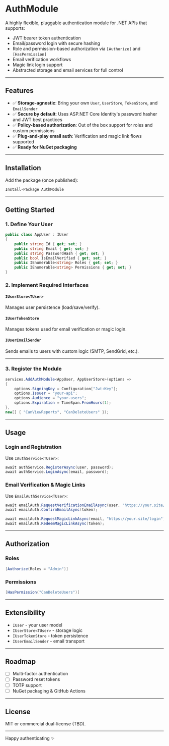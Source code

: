 # AuthModule

A highly flexible, pluggable authentication module for .NET APIs that supports:

- JWT bearer token authentication
- Email/password login with secure hashing
- Role and permission-based authorization via `[Authorize]` and `[HasPermission]`
- Email verification workflows
- Magic link login support
- Abstracted storage and email services for full control

---

## Features

- ✅ **Storage-agnostic**: Bring your own `User`, `UserStore`, `TokenStore`, and `EmailSender`
- ✅ **Secure by default**: Uses ASP.NET Core Identity's password hasher and JWT best practices
- ✅ **Policy-based authorization**: Out of the box support for roles and custom permissions
- ✅ **Plug-and-play email auth**: Verification and magic link flows supported
- ✅ **Ready for NuGet packaging**

---

## Installation

Add the package (once published):

```bash
Install-Package AuthModule
```

---

## Getting Started

### 1. Define Your User

```csharp
public class AppUser : IUser
{
    public string Id { get; set; }
    public string Email { get; set; }
    public string PasswordHash { get; set; }
    public bool IsEmailVerified { get; set; }
    public IEnumerable<string> Roles { get; set; }
    public IEnumerable<string> Permissions { get; set; }
}
```

### 2. Implement Required Interfaces

#### `IUserStore<TUser>`
Manages user persistence (load/save/verify).

#### `IUserTokenStore`
Manages tokens used for email verification or magic login.

#### `IUserEmailSender`
Sends emails to users with custom logic (SMTP, SendGrid, etc.).

---

### 3. Register the Module

```csharp
services.AddAuthModule<AppUser, AppUserStore>(options =>
{
    options.SigningKey = Configuration["Jwt:Key"];
    options.Issuer = "your-api";
    options.Audience = "your-users";
    options.Expiration = TimeSpan.FromHours(1);
},
new[] { "CanViewReports", "CanDeleteUsers" });
```

---

## Usage

### Login and Registration
Use `IAuthService<TUser>`:

```csharp
await authService.RegisterAsync(user, password);
await authService.LoginAsync(email, password);
```

### Email Verification & Magic Links
Use `EmailAuthService<TUser>`:

```csharp
await emailAuth.RequestVerificationEmailAsync(user, "https://your.site/verify");
await emailAuth.ConfirmEmailAsync(token);

await emailAuth.RequestMagicLinkAsync(email, "https://your.site/login");
await emailAuth.RedeemMagicLinkAsync(token);
```

---

## Authorization

### Roles
```csharp
[Authorize(Roles = "Admin")]
```

### Permissions
```csharp
[HasPermission("CanDeleteUsers")]
```

---

## Extensibility

- `IUser` - your user model
- `IUserStore<TUser>` - storage logic
- `IUserTokenStore` - token persistence
- `IUserEmailSender` - email transport

---

## Roadmap

- [ ] Multi-factor authentication
- [ ] Password reset tokens
- [ ] TOTP support
- [ ] NuGet packaging & GitHub Actions

---

## License

MIT or commercial dual-license (TBD).

---

Happy authenticating ✨

